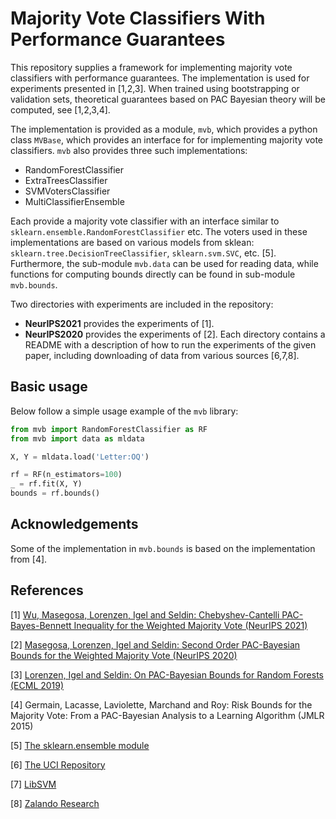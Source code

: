 # Majority Vote Classifiers With Performance Guarantees
This repository supplies a framework for implementing majority vote classifiers with performance guarantees. The implementation is used for experiments presented in [1,2,3]. When trained using bootstrapping or validation sets, theoretical guarantees based on PAC Bayesian theory will be computed, see [1,2,3,4].

The implementation is provided as a module, `mvb`, which provides a python class `MVBase`, which provides an interface for for implementing majority vote classifiers. `mvb` also provides three such implementations:

* RandomForestClassifier
* ExtraTreesClassifier
* SVMVotersClassifier
* MultiClassifierEnsemble

Each provide a majority vote classifier with an interface similar to `sklearn.ensemble.RandomForestClassifier` etc. The voters used in these implementations are based on various models from sklean: `sklearn.tree.DecisionTreeClassifier`, `sklearn.svm.SVC`, etc. [5]. 
Furthermore, the sub-module `mvb.data` can be used for reading data, while functions for computing bounds directly can be found in sub-module `mvb.bounds`.

Two directories with experiments are included in the repository:
* **NeurIPS2021** provides the experiments of [1].
* **NeurIPS2020** provides the experiments of [2].
Each directory contains a README with a description of how to run the experiments of the given paper, including downloading of data from various sources [6,7,8].

## Basic usage
Below follow a simple usage example of the `mvb` library:

```python
from mvb import RandomForestClassifier as RF
from mvb import data as mldata

X, Y = mldata.load('Letter:OQ')

rf = RF(n_estimators=100)
_ = rf.fit(X, Y)
bounds = rf.bounds()
```

## Acknowledgements
Some of the implementation in `mvb.bounds` is based on the implementation from [4].

## References
\[1\] [Wu, Masegosa, Lorenzen, Igel and Seldin: Chebyshev-Cantelli PAC-Bayes-Bennett Inequality for the Weighted Majority Vote (NeurIPS 2021)](https://arxiv.org/abs/2106.13624)

\[2\] [Masegosa, Lorenzen, Igel and Seldin: Second Order PAC-Bayesian Bounds for the Weighted Majority Vote (NeurIPS 2020)](https://arxiv.org/abs/2007.13532)

\[3\] [Lorenzen, Igel and Seldin: On PAC-Bayesian Bounds for Random Forests (ECML 2019)](https://arxiv.org/abs/1810.09746)

\[4\] Germain, Lacasse, Laviolette, Marchand and Roy: Risk Bounds for the Majority Vote: From a PAC-Bayesian Analysis to a Learning Algorithm (JMLR 2015)

\[5\] [The sklearn.ensemble module](https://scikit-learn.org/stable/modules/ensemble.html)

\[6\] [The UCI Repository](https://archive.ics.uci.edu/ml/index.php)

\[7\] [LibSVM](https://www.csie.ntu.edu.tw/~cjlin/libsvmtools/datasets/)

\[8\] [Zalando Research](https://research.zalando.com/welcome/mission/research-projects/fashion-mnist/)
